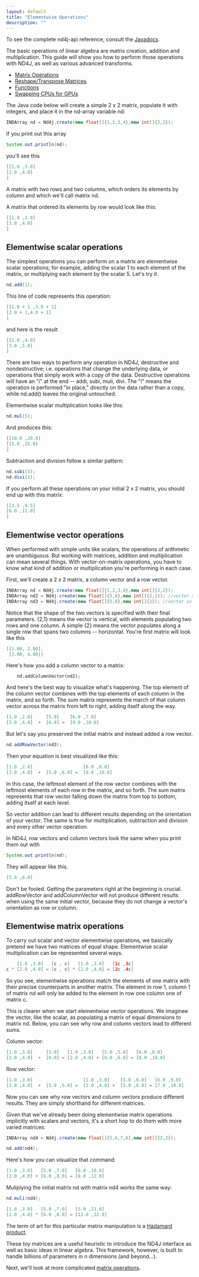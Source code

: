 ```yaml
---
layout: default
title: "Elementwise Operations"
description: ""
---
```


To see the complete nd4j-api reference, consult the [Javadocs](../doc).



The basic operations of linear algebra are matrix creation, addition and multiplication. This guide will show you how to perform those operations with ND4J, as well as various advanced transforms.

* [Matrix Operations](../matrixwise.html)
* [Reshape/Transpose Matrices](../reshapetranspose.html)
* [Functions](../functions.html)
* [Swapping CPUs for GPUs](../gpu_native_backends.html)

The Java code below will create a simple 2 x 2 matrix, populate it with integers, and place it in the nd-array variable nd:
```java
INDArray nd = Nd4j.create(new float[]{1,2,3,4},new int[]{2,2});
```
If you print out this array
```java
System.out.println(nd);
```
you'll see this
```java
[[1.0 ,3.0]
[2.0 ,4.0]
]
```
A matrix with two rows and two columns, which orders its elements by column and which we'll call matrix nd.

A matrix that ordered its elements by row would look like this:
```java
[[1.0 ,2.0]
[3.0 ,4.0]
]
```
## Elementwise scalar operations

The simplest operations you can perform on a matrix are elementwise scalar operations; for example, adding the scalar 1 to each element of the matrix, or multiplying each element by the scalar 5. Let's try it.
```java
nd.add(1);
```
This line of code represents this operation:
```java
[[1.0 + 1 ,3.0 + 1]
[2.0 + 1,4.0 + 1]
]
```
and here is the result
```java
[[2.0 ,4.0]
[3.0 ,5.0]
]
```
There are two ways to perform any operation in ND4J, destructive and nondestructive; i.e. operations that change the underlying data, or operations that simply work with a copy of the data. Destructive operations will have an "i" at the end -- addi, subi, muli, divi.  The "i" means the operation is performed "in place," directly on the data rather than a copy, while nd.add() leaves the original untouched.

Elementwise scalar multiplication looks like this:
```java
nd.mul(5);
```
And produces this:
```java
[[10.0 ,20.0]
[15.0 ,25.0]
]
```
Subtraction and division follow a similar pattern:
```java
nd.subi(3);
nd.divi(2);
```
If you perform all these operations on your initial 2 x 2 matrix, you should end up with this matrix:
```java
[[3.5 ,8.5]
[6.0 ,11.0]
]
```
## Elementwise vector operations

When performed with simple units like scalars, the operations of arithmetic are unambiguous. But working with matrices, addition and multiplication can mean several things. With vector-on-matrix operations, you have to know what kind of addition or multiplication you're performing in each case.

First, we'll create a 2 x 2 matrix, a column vector and a row vector.
```java
INDArray nd = Nd4j.create(new float[]{1,2,3,4},new int[]{2,2});
INDArray nd2 = Nd4j.create(new float[]{5,6},new int[]{2,1}); //vector as column
INDArray nd3 = Nd4j.create(new float[]{5,6},new int[]{2}); //vector as row
```
Notice that the shape of the two vectors is specified with their final parameters. {2,1} means the vector is vertical, with elements populating two rows and one column. A simple {2} means the vector populates along a single row that spans two columns -- horizontal. You're first matrix will look like this
```java
[[1.00, 2.00],
 [3.00, 4.00]]
```
Here's how you add a column vector to a matrix:

        nd.addColumnVector(nd2);

And here's the best way to visualize what's happening. The top element of the column vector combines with the top elements of each column in the matrix, and so forth. The sum matrix represents the march of that column vector across the matrix from left to right, adding itself along the way.
```java
[1.0 ,2.0]     [5.0]    [6.0 ,7.0]
[3.0 ,4.0]  +  [6.0] =  [9.0 ,10.0]
```
But let's say you preserved the initial matrix and instead added a row vector.
```java
nd.addRowVector(nd3);
```
Then your equation is best visualized like this:
```java
[1.0 ,2.0]                   [6.0 ,8.0]
[3.0 ,4.0]  +  [5.0 ,6.0] =  [8.0 ,10.0]
```
In this case, the leftmost element of the row vector combines with the leftmost elements of each row in the matrix, and so forth. The sum matrix represents that row vector falling down the matrix from top to bottom, adding itself at each level.

So vector addition can lead to different results depending on the orientation of your vector. The same is true for multiplication, subtraction and division and every other vector operation.

In ND4J, row vectors and column vectors look the same when you print them out with
```java
System.out.println(nd);
```
They will appear like this.
```java
[5.0 ,6.0]
```
Don't be fooled. Getting the parameters right at the beginning is crucial. addRowVector and addColumnVector will not produce different results when using the same initial vector, because they do not change a vector's orientation as row or column.

## Elementwise matrix operations

To carry out scalar and vector elementwise operations, we basically pretend we have two matrices of equal shape. Elementwise scalar multiplication can be represented several ways.
```java
    [1.0 ,3.0]   [c , c]   [1.0 ,3.0]   [1c ,3c]
c * [2.0 ,4.0] = [c , c] * [2.0 ,4.0] = [2c ,4c]
```
So you see, elementwise operations match the elements of one matrix with their precise counterparts in another matrix. The element in row 1, column 1 of matrix nd will only be added to the element in row one column one of matrix c.

This is clearer when we start elementwise vector operations. We imaginee the vector, like the scalar, as populating a matrix of equal dimensions to matrix nd. Below, you can see why row and column vectors lead to different sums.

Column vector:
```java
[1.0 ,3.0]     [5.0]   [1.0 ,3.0]   [5.0 ,5.0]   [6.0 ,8.0]
[2.0 ,4.0]  +  [6.0] = [2.0 ,4.0] + [6.0 ,6.0] = [8.0 ,10.0]
```
Row vector:
```java
[1.0 ,3.0]                   [1.0 ,3.0]    [5.0 ,6.0]   [6.0 ,9.0]    
[2.0 ,4.0]  +  [5.0 ,6.0] =  [2.0 ,4.0] +  [5.0 ,6.0] = [7.0 ,10.0]
```
Now you can see why row vectors and column vectors produce different results. They are simply shorthand for different matrices.

Given that we've already been doing elementwise matrix operations implicitly with scalars and vectors, it's a short hop to do them with more varied matrices:
```java
INDArray nd4 = Nd4j.create(new float[]{5,6,7,8},new int[]{2,2});

nd.add(nd4);
```
Here's how you can visualize that command:
```java
[1.0 ,3.0]   [5.0 ,7.0]   [6.0 ,10.0]
[2.0 ,4.0] + [6.0 ,8.0] = [8.0 ,12.0]
```
Muliplying the initial matrix nd with matrix nd4 works the same way:
```java
nd.muli(nd4);

[1.0 ,3.0]   [5.0 ,7.0]   [5.0 ,21.0]
[2.0 ,4.0] * [6.0 ,8.0] = [12.0 ,32.0]
```
The term of art for this particular matrix manipulation is a [Hadamard product](https://en.wikipedia.org/wiki/Hadamard_product_(matrices)).

These toy matrices are a useful heuristic to introduce the ND4J interface as well as basic ideas in linear algebra. This framework, however, is built to handle billions of parameters in n dimensions (and beyond...).

Next, we'll look at more complicated [matrix operations](../matrixwise.html).
